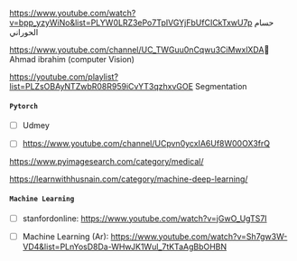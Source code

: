 https://www.youtube.com/watch?v=bpp_yzyWiNo&list=PLYW0LRZ3ePo7TpIVGYjFbUfCICkTxwU7p
حسام الحوراني

https://www.youtube.com/channel/UC_TWGuu0nCqwu3CiMwxlXDA ِ Ahmad ibrahim
(computer Vision)

https://youtube.com/playlist?list=PLZsOBAyNTZwbR08R959iCvYT3qzhxvGOE
Segmentation

#### `Pytorch`

- [ ] Udmey

- [ ] https://www.youtube.com/channel/UCpvn0ycxIA6Uf8W00OX3frQ


https://www.pyimagesearch.com/category/medical/

https://learnwithhusnain.com/category/machine-deep-learning/


#### `Machine Learning`

- [ ] stanfordonline: https://www.youtube.com/watch?v=jGwO_UgTS7I 

- [ ] Machine Learning (Ar): https://www.youtube.com/watch?v=Sh7gw3W-VD4&list=PLnYosD8Da-WHwJK1Wul_7tKTaAgBbOHBN
